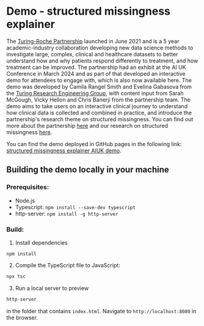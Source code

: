 # Demo - structured missingness explainer

The [Turing-Roche Partnership](https://www.turing.ac.uk/research/research-projects/alan-turing-institute-roche-strategic-partnership) launched in June 2021 and is a 5 year academic-industry collaboration developing new data science methods to investigate large, complex, clinical and healthcare datasets to better understand how and why patients respond differently to treatment, and how treatment can be improved.
The partnership had an exhibit at the AI UK Conference in March 2024 and as part of that developed an interactive demo for attendees to engage with, which is also now available here. The demo was developed by Camila Rangel Smith and Evelina Gabasova from the [Turing Research Engineering Group](https://www.turing.ac.uk/work-turing/research/research-engineering-group), with content input from Sarah McGough, Vicky Hellon and Chris Banerji from the partnership team.
The demo aims to take users on an interactive clinical journey to understand how clinical data is collected and combined in practice, and introduce the partnership's research theme on structured missingness. You can find out more about the partnership [here](https://www.turing.ac.uk/research/research-projects/alan-turing-institute-roche-strategic-partnership) and our research on structured missingness [here](https://www.nature.com/articles/s42256-022-00596-z).

You can find the demo deployed in GitHub pages in the following link: [structured missingness explainer AIUK demo](https://turing-roche-partnership.github.io/structured-missingness-explainer/).


## Building the demo locally in your machine

### Prerequisites:

- Node.js
- Typescript: `npm install --save-dev typescript`
- http-server: `npm install -g http-server`

### Build:

1. Install dependencies
```
npm install
```

2. Compile the TypeScript file to JavaScript:

```bash
npx tsc
```

3. Run a local server to preview 
```bash
http-server
```
in the folder that contains `index.html`. Navigate to `http://localhost:8080` in the browser.

